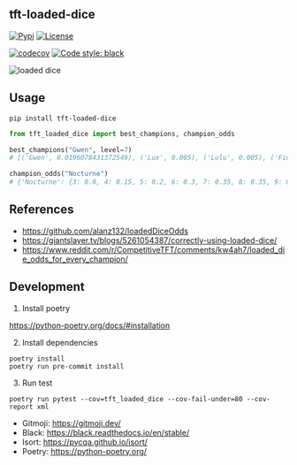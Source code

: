 ## tft-loaded-dice
[![Pypi](https://img.shields.io/pypi/v/tft-loaded-dice)](https://pypi.org/project/tft-loaded-dice/)
[![License](https://img.shields.io/badge/license-MIT-blue)](https://github.com/stradivari96/tft-loaded-dice/blob/master/LICENSE)

[![codecov](https://codecov.io/gh/stradivari96/tft-loaded-dice/branch/main/graph/badge.svg?token=NYKUYQR8ZG)](https://codecov.io/gh/stradivari96/tft-loaded-dice)
[![Code style: black](https://img.shields.io/badge/code%20style-black-000000.svg)](https://github.com/psf/black)

![loaded dice](https://static.wikia.nocookie.net/leagueoflegends/images/b/b7/Twisted_Fate_Loaded_Dice.png)
## Usage
```
pip install tft-loaded-dice
```
```python
from tft_loaded_dice import best_champions, champion_odds

best_champions("Gwen", level=7)
# [('Gwen', 0.0196078431372549), ('Lux', 0.005), ('Lulu', 0.005), ('Fiddlesticks', 0.005)]

champion_odds("Nocturne")
# {'Nocturne': {3: 0.0, 4: 0.15, 5: 0.2, 6: 0.3, 7: 0.35, 8: 0.35, 9: 0.3}, 'Fiddlesticks': {3: 0.0, 4: 0.0375, 5: 0.05, 6: 0.075, 7: 0.0875, 8: 0.0875, 9: 0.075}, 'Volibear': {3: 0.0, 4: 0.075, 5: 0.1, 6: 0.15, 7: 0.175, 8: 0.175, 9: 0.15}, 'Pyke': {3: 0.0, 4: 0.075, 5: 0.1, 6: 0.15, 7: 0.175, 8: 0.175, 9: 0.15}, 'Viego': {3: 0.0, 4: 0.0375, 5: 0.05, 6: 0.075, 7: 0.0875, 8: 0.0875, 9: 0.075}, 'Diana': {3: 0.0, 4: 0.05, 5: 0.06666666666666667, 6: 0.1, 7: 0.11666666666666665, 8: 0.11666666666666665, 9: 0.1}, "Kha'Zix": {3: 0.0, 4: 0.05, 5: 0.06666666666666667, 6: 0.1, 7: 0.11666666666666665, 8: 0.11666666666666665, 9: 0.1}, 'Ivern': {3: 0.0, 4: 0.075, 5: 0.1, 6: 0.15, 7: 0.175, 8: 0.175, 9: 0.15}}

```

## References
* https://github.com/alanz132/loadedDiceOdds
* https://giantslayer.tv/blogs/5261054387/correctly-using-loaded-dice/
* https://www.reddit.com/r/CompetitiveTFT/comments/kw4ah7/loaded_die_odds_for_every_champion/

## Development

1. Install poetry

https://python-poetry.org/docs/#installation

2. Install dependencies
```
poetry install
poetry run pre-commit install
```

3. Run test
```
poetry run pytest --cov=tft_loaded_dice --cov-fail-under=80 --cov-report xml
```

* Gitmoji: https://gitmoji.dev/
* Black: https://black.readthedocs.io/en/stable/
* Isort: https://pycqa.github.io/isort/
* Poetry: https://python-poetry.org/